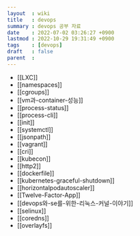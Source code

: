 ```yaml
---
layout  : wiki
title   : devops
summary : devops 공부 자료
date    : 2022-07-02 03:26:27 +0900
lastmod : 2022-10-29 19:31:49 +0900
tags    : [devops]
draft   : false
parent  :
---
```


- [[LXC]]
- [[namespaces]]
- [[cgroups]]
- [[vm과-container-성능]]
- [[process-status]]
- [[process-cli]]
- [[init]]
- [[systemctl]]
- [[jsonpath]]
- [[vagrant]]
- [[cri]]
- [[kubecon]]
- [[http2]]
- [[dockerfile]]
- [[kubernetes-graceful-shutdown]]
- [[horizontalpodautoscaler]]
- [[Twelve-Factor-App]]
- [[devops와-se를-위한-리눅스-커널-이야기]]
- [[selinux]]
- [[coredns]]
- [[overlayfs]]
